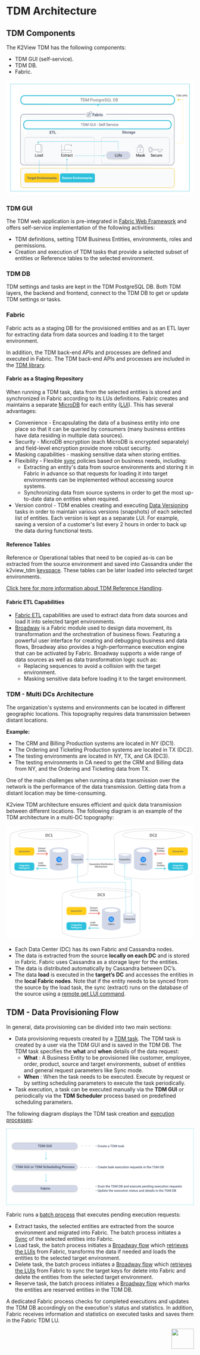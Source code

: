 # TDM Architecture

## TDM Components

The K2View TDM has the following components:

- TDM GUI (self-service).
- TDM DB.
- Fabric. 

![tdm_architecture](images/tdm_architecture.png)

### TDM GUI
The TDM web application is pre-integrated in [Fabric Web Framework](/articles/30_web_framework/02_preintegrated_apps_overview.md) and offers self-service implementation of the following activities:
- TDM definitions, setting TDM Business Entities, environments, roles and permissions. 
- Creation and execution of TDM tasks that provide a selected subset of entities or Reference tables to the selected environment. 

### TDM DB

TDM settings and tasks are kept in the TDM PostgreSQL DB. Both TDM layers, the backend and frontend, connect to the TDM DB to get or update TDM settings or tasks.

### Fabric

Fabric acts as a staging DB for the provisioned entities and as an ETL layer for extracting data from data sources and loading it to the target environment.

In addition, the TDM back-end APIs and processes are defined and executed in Fabric. The TDM back-end APIs and processes are included in the [TDM library](/articles/TDM/tdm_implementation/04_fabric_tdm_library.md).

#### Fabric as a Staging Repository

When running a TDM task, data from the selected entities is stored and synchronized in Fabric according to its LUs definitions. Fabric creates and maintains a separate [MicroDB](/articles/01_fabric_overview/02_fabric_glossary.md#mdb--microdb) for each entity ([LUI](/articles/01_fabric_overview/02_fabric_glossary.md#lui)). This has several advantages:

-  Convenience - Encapsulating the data of a business entity into one place so that it can be queried by consumers (many business entities have data residing in multiple data sources). 
-  Security - MicroDB encryption (each MicroDB is encrypted separately) and field-level encryption provide more robust security.
-  Masking capabilities -  masking sensitive data when storing entities.
-  Flexibility - Flexible [sync](/articles/14_sync_LU_instance/01_sync_LUI_overview.md) policies based on business needs, including:
   - Extracting an entity's data from source environments and storing it in Fabric in advance so that requests for loading it into target environments can be implemented without accessing source systems. 
   - Synchronizing data from source systems in order to get the most up-to-date data on entities when required.
  - Version control - TDM enables creating and executing [Data Versioning](/articles/TDM/tdm_overview/02_tdm_glossary.md#data-flux) tasks in order to maintain various versions (snapshots) of each selected list of entities. Each version is kept as a separate LUI. For example, saving a version of a customer's list every 2 hours in order to back up the data during functional tests. 

  #### Reference Tables

Reference or Operational tables that need to be copied as-is can be extracted from the source environment and saved into Cassandra under the k2view_tdm [keyspace](/articles/02_fabric_architecture/06_cassandra_keyspaces_for_fabric.md). These tables can be later loaded into selected target environments.

[Click here for more information about TDM Reference Handling](05_tdm_reference_processes.md).

#### Fabric ETL Capabilities

- [Fabric ETL](/articles/02_fabric_architecture/01_fabric_architecture_overview.md#33-fabric-etl-layer) capabilities are used to extract data from data sources and load it into selected target environments. 
- [Broadway](/articles/19_Broadway/01_broadway_overview.md) is a Fabric module used to design data movement, its transformation and the orchestration of business flows. Featuring a powerful user interface for creating and debugging business and data flows, Broadway also provides a high-performance execution engine that can be activated by Fabric. Broadway supports a wide range of data sources as well as data transformation logic such as:
  -  Replacing sequences to avoid a collision with the target environment.
  -  Masking sensitive data before loading it to the target environment. 

### TDM - Multi DCs Architecture

The organization's systems and environments can be located in different geographic locations.  This topography requires data transmission between distant locations.

**Example:**

- The CRM and Billing Production systems are located in NY (DC1).
- The Ordering and Ticketing Production systems are located in TX (DC2).
- The testing environments are located in NY, TX, and CA (DC3). 
- The testing environments in CA need to get the CRM and Billing data from NY, and the Ordering and Ticketing data from TX.

One of the main challenges when  running a data transmission over the network is the performance of the data transmission. Getting data from a distant location may be time-consuming.

K2view TDM architecture ensures efficient and quick data transmission between different locations. The following diagram is an example of the TDM architecture in a multi-DC topography:

![tdm multi DCs](images/tdm_multi_dc_architecture.png)

- Each Data Center (DC) has its own Fabric and Cassandra nodes. 
- The data is extracted from the source **locally on each DC** and is stored in Fabric. Fabric uses Cassandra as a storage layer for the entities.
- The data is distributed automatically by Cassandra between DC’s.
- The data **load** is executed in the **target’s DC** and accesses the entities in the **local Fabric nodes**. Note that if the entity needs to be synced from the source by the load task, the sync (extract) runs on the database of the source using a [remote get LUI command](/articles/02_fabric_architecture/04_fabric_commands.md#remote-get-and-getf-commands).

## TDM  - Data Provisioning Flow

In general, data provisioning can be divided into two main sections:
-   Data provisioning requests created by a [TDM task](/articles/TDM/tdm_overview/02_tdm_glossary.md#task). The TDM task is created by a user via the TDM GUI and is saved in the TDM DB. The TDM task specifies the **what** and **when** details of the data request: 
    - **What** : A Business Entity to be provisioned like customer, employee, order, product, source and target environments, subset of entities and general request parameters like Sync mode.
    - **When** : When the task needs to be executed. Execute by request or by setting scheduling parameters to execute the task periodically.     
-   Task execution, a task can be executed manually via the **TDM GUI** or periodically via the **TDM Scheduler** process based on predefined scheduling parameters. 

The following diagram displays the TDM task creation and [execution processes](03_task_execution_processes.md):

  ![tdm execution](images/tdm_execution_flow.png)

  

Fabric runs a [batch process](/articles/20_jobs_and_batch_services/11_batch_process_overview.md) that executes pending execution requests: 
-  Extract tasks, the selected entities are extracted from the source environment and migrated into Fabric. The batch process initiates a [Sync](/articles/14_sync_LU_instance/01_sync_LUI_overview.md) of the selected entities into Fabric. 
-  Load task,  the batch process initiates a [Broadway flow](/articles/19_Broadway/02a_broadway_flow_overview.md) which [retrieves the LUIs](/articles/02_fabric_architecture/04_fabric_commands.md#get-lui-commands) from Fabric, transforms the data if needed and loads the entities to the selected target environment.
-  Delete task,  the batch process initiates a [Broadway flow](/articles/19_Broadway/02a_broadway_flow_overview.md) which [retrieves the LUIs](/articles/02_fabric_architecture/04_fabric_commands.md#get-lui-commands) from Fabric to sync the target keys for delete  into Fabric and delete the entities from the selected target environment.
-  Reserve task, the batch process initiates a [Broadway flow](/articles/19_Broadway/02a_broadway_flow_overview.md) which marks the entities are reserved entities in the TDM DB. 

A dedicated Fabric process checks for completed executions and updates the TDM DB accordingly on the execution's status and statistics. In addition, Fabric receives information and statistics on executed tasks and saves them in the Fabric TDM LU.

  [<img align="right" width="60" height="54" src="/articles/images/Next.png">](02_tdm_database.md)
